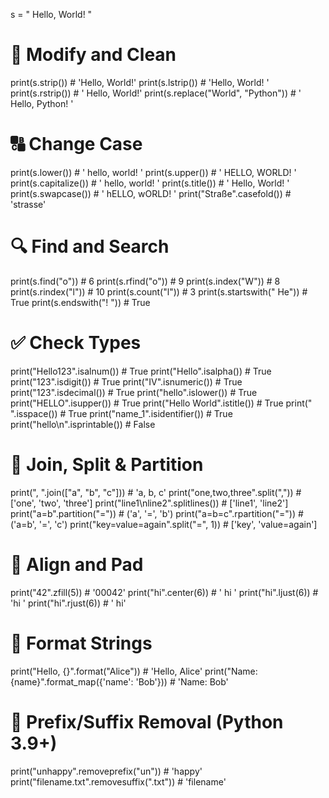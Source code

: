 s = "  Hello, World!  "

# 🧼 Modify and Clean
print(s.strip())           # 'Hello, World!'
print(s.lstrip())          # 'Hello, World!  '
print(s.rstrip())          # '  Hello, World!'
print(s.replace("World", "Python"))  # '  Hello, Python!  '

# 🔠 Change Case
print(s.lower())           # '  hello, world!  '
print(s.upper())           # '  HELLO, WORLD!  '
print(s.capitalize())      # '  hello, world!  '
print(s.title())           # '  Hello, World!  '
print(s.swapcase())        # '  hELLO, wORLD!  '
print("Straße".casefold()) # 'strasse'

# 🔍 Find and Search
print(s.find("o"))         # 6
print(s.rfind("o"))        # 9
print(s.index("W"))        # 8
print(s.rindex("l"))       # 10
print(s.count("l"))        # 3
print(s.startswith("  He")) # True
print(s.endswith("!  "))    # True

# ✅ Check Types
print("Hello123".isalnum())     # True
print("Hello".isalpha())        # True
print("123".isdigit())          # True
print("Ⅳ".isnumeric())          # True
print("123".isdecimal())        # True
print("hello".islower())        # True
print("HELLO".isupper())        # True
print("Hello World".istitle())  # True
print("   ".isspace())          # True
print("name_1".isidentifier())  # True
print("hello\n".isprintable())  # False

# 🔗 Join, Split & Partition
print(", ".join(["a", "b", "c"]))       # 'a, b, c'
print("one,two,three".split(","))       # ['one', 'two', 'three']
print("line1\nline2".splitlines())      # ['line1', 'line2']
print("a=b".partition("="))             # ('a', '=', 'b')
print("a=b=c".rpartition("="))          # ('a=b', '=', 'c')
print("key=value=again".split("=", 1))  # ['key', 'value=again']

# 📐 Align and Pad
print("42".zfill(5))       # '00042'
print("hi".center(6))      # '  hi  '
print("hi".ljust(6))       # 'hi    '
print("hi".rjust(6))       # '    hi'

# 🧠 Format Strings
print("Hello, {}".format("Alice"))                    # 'Hello, Alice'
print("Name: {name}".format_map({'name': 'Bob'}))     # 'Name: Bob'

# 🧹 Prefix/Suffix Removal (Python 3.9+)
print("unhappy".removeprefix("un"))         # 'happy'
print("filename.txt".removesuffix(".txt"))  # 'filename'

